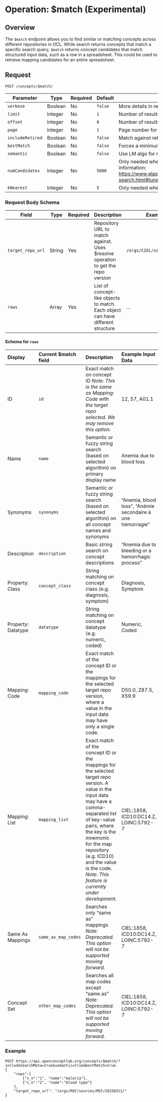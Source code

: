# Operation: $match (Experimental)

## Overview

The `$match` endpoint allows you to find similar or matching concepts across different repositories in OCL. While search returns concepts that match a specific search query, `$match` returns concept candidates that match structured input data, such as a row in a spreadsheet. This could be used to retrieve mapping candidates for an entire spreadsheet.

## Request
```
POST /concepts/$match/
```

| Parameter | Type | Required | Default | Description |
|-----------|------|----------|---------|-------------|
| `verbose` | Boolean | No | `false` | More details in results (concept details) |
| `limit` | Integer | No | `1` | Number of results to be returned or page size |
| `offset` | Integer | No | `0` | Number of results to skip |
| `page` | Integer | No | `1` | Page number for paginated results |
| `includeRetired` | Boolean | No | `false` | Match against retired concepts as well |
| `bestMatch` | Boolean | No | `false` | Forces a minimum search score threshold to be applied |
| `semantic` | Boolean | No | `false` | Use LM algo for matching |
| `numCandidates` | Integer | No | `5000` | Only needed when semantic=true. Range: 1 to 5000. For more information: https://www.elastic.co/guide/en/elasticsearch/reference/current/knn-search.html#tune-approximate-knn-for-speed-accuracy |
| `kNearest` | Integer | No | `5` | Only needed when semantic=true. Range: 1 to 10 |

### Request Body Schema

| Field | Type | Required | Description | Example |
|-------|------|----------|-------------|---------|
| `target_repo_url` | String | Yes | Repository URL to match against. Uses $resolve operation to get the repo version | `/orgs/CIEL/sources/CIEL/` |
| `rows` | Array | Yes | List of concept-like objects to match. Each object can have different structure | ... |

#### Schema for `rows`

| Display | Current $match field | Description | Example Input Data |
| :---- | :---- | :---- | :---- |
| ID | `id` | Exact match on concept ID *Note: This is the same as Mapping: Code with the target repo selected. We may remove this option.* | 12, 57, A01.1 |
| Name | `name` | Semantic or fuzzy string search (based on selected algorithm) on primary display name | Anemia due to blood loss |
| Synonyms | `synonyms` | Semantic or fuzzy string search (based on selected algorithm) on all concept names and synonyms | “Anemia, blood loss”, “Anémie secondaire à une hémorragie” |
| Description | `description` | Basic string search on concept descriptions | “Anemia due to bleeding or a hemorrhagic process” |
| Property: Class | `concept_class` | String matching on concept class (e.g. diagnosis, symptom) | Diagnosis, Symptom |
| Property: Datatype | `datatype` | String matching on concept datatype (e.g. numeric, coded) | Numeric, Coded |
| Mapping: Code | `mapping_code` | Exact match of the concept ID or the mappings for the selected target repo version, where a value in the input data may have only a single code. | D50.0, Z87.5, X59.9 |
| Mapping: List | `mapping_list` | Exact match of the concept ID or the mappings for the selected target repo version. A value in the input data may have a comma-separated list of key-value pairs, where the key is the mnemonic for the map repository (e.g. ICD10) and the value is the code. *Note: This feature is currently under development.* | CIEL:1858, ICD10:DC14.Z, LOINC:5792-7 |
| Same As Mappings | `same_as_map_codes` | Searches only “same as” mappings *Note: Deprecated. This option will not be supported moving forward.* | CIEL:1858, ICD10:DC14.Z, LOINC:5792-7 |
| Concept Set | `other_map_codes` | Searches all map codes except “same as” *Note: Deprecated. This option will not be supported moving forward.* | CIEL:1858, ICD10:DC14.Z, LOINC:5792-7 |

### Example
```
POST https://api.openconceptlab.org/concepts/$match/?includeSearchMeta=true&semantic=true&bestMatch=true
{
    "rows":[
        {"s_n":"1", "name":"malaria"},
        {"s_n":"2", "name":"blood type"}
    ],
    "target_repo_url": "/orgs/MSF/sources/MSF/20250311/"
}
```
